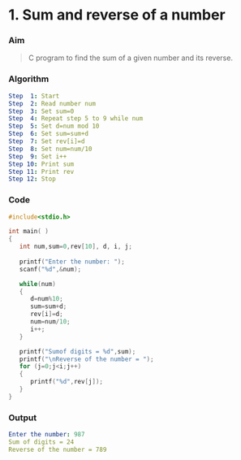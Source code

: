 # 1. Sum and reverse of a number

### Aim

> C program to find the sum of a given number and its reverse.

### Algorithm

```yml
Step  1: Start
Step  2: Read number num
Step  3: Set sum=0
Step  4: Repeat step 5 to 9 while num
Step  5: Set d=num mod 10
Step  6: Set sum=sum+d
Step  7: Set rev[i]=d
Step  8: Set num=num/10
Step  9: Set i++
Step 10: Print sum
Step 11: Print rev
Step 12: Stop
```

### Code

```c
#include<stdio.h>

int main( )
{
   int num,sum=0,rev[10], d, i, j;
   
   printf("Enter the number: ");
   scanf("%d",&num);

   while(num)
   {
      d=num%10;
      sum=sum+d;
      rev[i]=d;
      num=num/10;
      i++;
   }

   printf("Sumof digits = %d",sum);
   printf("\nReverse of the number = ");
   for (j=0;j<i;j++)
   {
      printf("%d",rev[j]);
   }
}
```

### Output

```yml
Enter the number: 987
Sum of digits = 24
Reverse of the number = 789
```